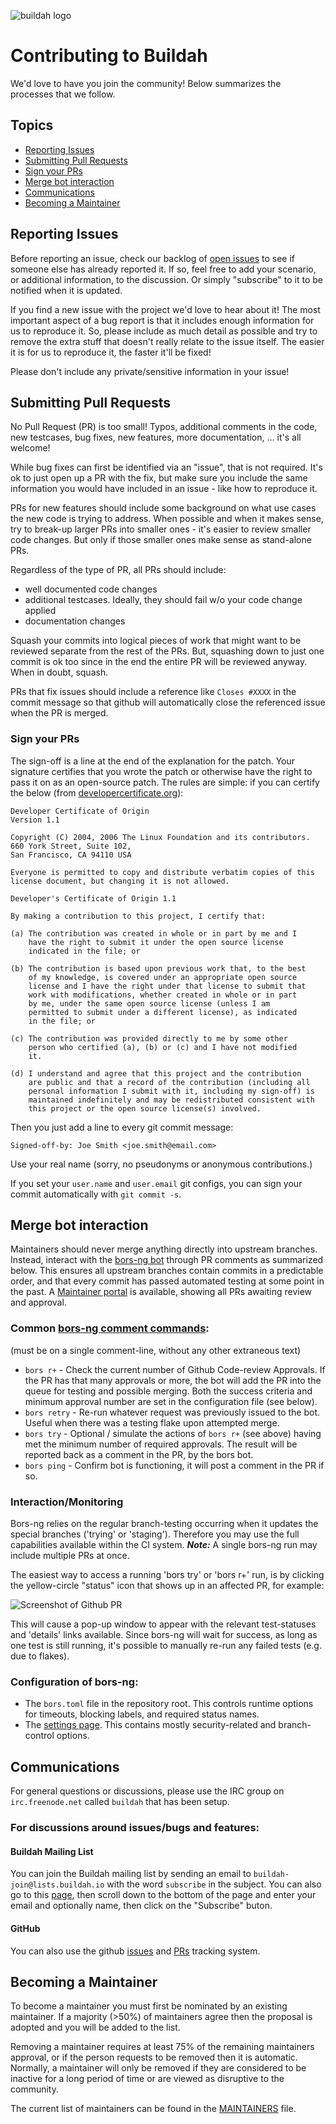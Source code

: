 ![buildah logo](https://cdn.rawgit.com/containers/buildah/master/logos/buildah-logo_large.png)

# Contributing to Buildah

We'd love to have you join the community! Below summarizes the processes
that we follow.

## Topics

* [Reporting Issues](#reporting-issues)
* [Submitting Pull Requests](#submitting-pull-requests)
* [Sign your PRs](#sign-your-prs)
* [Merge bot interaction](#merge-bot-interaction)
* [Communications](#communications)
* [Becoming a Maintainer](#becoming-a-maintainer)

## Reporting Issues

Before reporting an issue, check our backlog of
[open issues](https://github.com/containers/buildah/issues)
to see if someone else has already reported it. If so, feel free to add
your scenario, or additional information, to the discussion. Or simply
"subscribe" to it to be notified when it is updated.

If you find a new issue with the project we'd love to hear about it! The most
important aspect of a bug report is that it includes enough information for
us to reproduce it. So, please include as much detail as possible and try
to remove the extra stuff that doesn't really relate to the issue itself.
The easier it is for us to reproduce it, the faster it'll be fixed!

Please don't include any private/sensitive information in your issue!

## Submitting Pull Requests

No Pull Request (PR) is too small! Typos, additional comments in the code,
new testcases, bug fixes, new features, more documentation, ... it's all
welcome!

While bug fixes can first be identified via an "issue", that is not required.
It's ok to just open up a PR with the fix, but make sure you include the same
information you would have included in an issue - like how to reproduce it.

PRs for new features should include some background on what use cases the
new code is trying to address. When possible and when it makes sense, try to break-up
larger PRs into smaller ones - it's easier to review smaller
code changes. But only if those smaller ones make sense as stand-alone PRs.

Regardless of the type of PR, all PRs should include:
* well documented code changes
* additional testcases. Ideally, they should fail w/o your code change applied
* documentation changes

Squash your commits into logical pieces of work that might want to be reviewed
separate from the rest of the PRs. But, squashing down to just one commit is ok
too since in the end the entire PR will be reviewed anyway. When in doubt,
squash.

PRs that fix issues should include a reference like `Closes #XXXX` in the
commit message so that github will automatically close the referenced issue
when the PR is merged.

<!--
All PRs require at least two LGTMs (Looks Good To Me) from maintainers.
-->

### Sign your PRs

The sign-off is a line at the end of the explanation for the patch. Your
signature certifies that you wrote the patch or otherwise have the right to pass
it on as an open-source patch. The rules are simple: if you can certify
the below (from [developercertificate.org](http://developercertificate.org/)):

```
Developer Certificate of Origin
Version 1.1

Copyright (C) 2004, 2006 The Linux Foundation and its contributors.
660 York Street, Suite 102,
San Francisco, CA 94110 USA

Everyone is permitted to copy and distribute verbatim copies of this
license document, but changing it is not allowed.

Developer's Certificate of Origin 1.1

By making a contribution to this project, I certify that:

(a) The contribution was created in whole or in part by me and I
    have the right to submit it under the open source license
    indicated in the file; or

(b) The contribution is based upon previous work that, to the best
    of my knowledge, is covered under an appropriate open source
    license and I have the right under that license to submit that
    work with modifications, whether created in whole or in part
    by me, under the same open source license (unless I am
    permitted to submit under a different license), as indicated
    in the file; or

(c) The contribution was provided directly to me by some other
    person who certified (a), (b) or (c) and I have not modified
    it.

(d) I understand and agree that this project and the contribution
    are public and that a record of the contribution (including all
    personal information I submit with it, including my sign-off) is
    maintained indefinitely and may be redistributed consistent with
    this project or the open source license(s) involved.
```

Then you just add a line to every git commit message:

    Signed-off-by: Joe Smith <joe.smith@email.com>

Use your real name (sorry, no pseudonyms or anonymous contributions.)

If you set your `user.name` and `user.email` git configs, you can sign your
commit automatically with `git commit -s`.

## Merge bot interaction

Maintainers should never merge anything directly into upstream
branches.  Instead, interact with the [bors-ng bot](https://bors.tech/)
through PR comments as summarized below. This ensures all upstream
branches contain commits in a predictable order, and that every commit
has passed automated testing at some point in the past. A
[Maintainer portal](https://app.bors.tech/repositories/22803)
is available, showing all PRs awaiting review and approval.

### Common [bors-ng comment commands](https://bors.tech/documentation/):

(must be on a single comment-line, without any other extraneous text)

* `bors r+` - Check the current number of Github Code-review Approvals.
  If the PR has that many approvals or more, the bot will add the PR into
  the queue for testing and possible merging.  Both the success criteria
  and minimum approval number are set in the configuration file (see below).
* `bors retry` - Re-run whatever request was previously issued to the bot.  Useful
  when there was a testing flake upon attempted merge.
* `bors try` - Optional / simulate the actions of `bors r+` (see above) having
  met the minimum number of required approvals.  The result will be reported
  back as a comment in the PR, by the bors bot.
* `bors ping` - Confirm bot is functioning, it will post a comment in the PR if so.


### Interaction/Monitoring

Bors-ng relies on the regular branch-testing occurring when it updates the
special branches ('trying' or 'staging').  Therefore you may use the full
capabilities available within the CI system.  ***Note:*** A single bors-ng
run may include multiple PRs at once.

The easiest way to access a running 'bors try' or 'bors r+' run, is by clicking the
yellow-circle "status" icon that shows up in an affected PR, for example:

![Screenshot of Github PR](contrib/cirrus/bors-ng.png)

This will cause a pop-up window to appear with the relevant test-statuses and 'details'
links available.  Since bors-ng will wait for success, as long as one test is still
running, it's possible to manually re-run any failed tests (e.g. due to flakes).


### Configuration of bors-ng:

* The `bors.toml` file in the repository root.  This controls
  runtime options for timeouts, blocking labels, and required status names.
* The [settings page](https://app.bors.tech/repositories/22803/settings).
  This contains mostly security-related and branch-control options.


## Communications

For general questions or discussions, please use the
IRC group on `irc.freenode.net` called `buildah`
that has been setup.

### For discussions around issues/bugs and features:

#### Buildah Mailing List

You can join the Buildah mailing list by sending an email to `buildah-join@lists.buildah.io` with the word `subscribe` in the subject.  You can also go to this [page](https://lists.podman.io/admin/lists/buildah.lists.buildah.io/), then scroll down to the bottom of the page and enter your email and optionally name, then click on the "Subscribe" buton.

#### GitHub
You can also use the github
[issues](https://github.com/containers/buildah/issues)
and
[PRs](https://github.com/containers/buildah/pulls)
tracking system.

## Becoming a Maintainer

To become a maintainer you must first be nominated by an existing maintainer.
If a majority (>50%) of maintainers agree then the proposal is adopted and
you will be added to the list.

Removing a maintainer requires at least 75% of the remaining maintainers
approval, or if the person requests to be removed then it is automatic.
Normally, a maintainer will only be removed if they are considered to be
inactive for a long period of time or are viewed as disruptive to the community.

The current list of maintainers can be found in the
[MAINTAINERS](MAINTAINERS) file.
